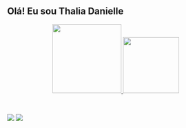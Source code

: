 ## Olá! Eu sou Thalia Danielle

<div align="center">
  <a href="https://github.com/thalia-dani">
  <img height="160em" src="https://github-readme-stats.vercel.app/api?username=thalia-dani&show_icons=true&theme=radical&include_all_commits=true&count_private=true"/>
  <img height="130em" src="https://github-readme-stats.vercel.app/api/top-langs/?username=thalia-dani&layout=compact&langs_count=7&theme=radical"/>

</div>

<div style="display: inline_block"><br>
 
  
</div>



##

<div> 
 <a href = "mailto:thaliadani2@gmail.com"><img src="https://img.shields.io/badge/-Gmail-%23333?style=for-the-badge&logo=gmail&logoColor=white" target="_blank"></a>
  <a href="https://www.linkedin.com/in/thalia-danielle-21b968221/" target="_blank"><img src="https://img.shields.io/badge/-LinkedIn-%230077B5?style=for-the-badge&logo=linkedin&logoColor=white" target="_blank"></a> 
 
</div>

